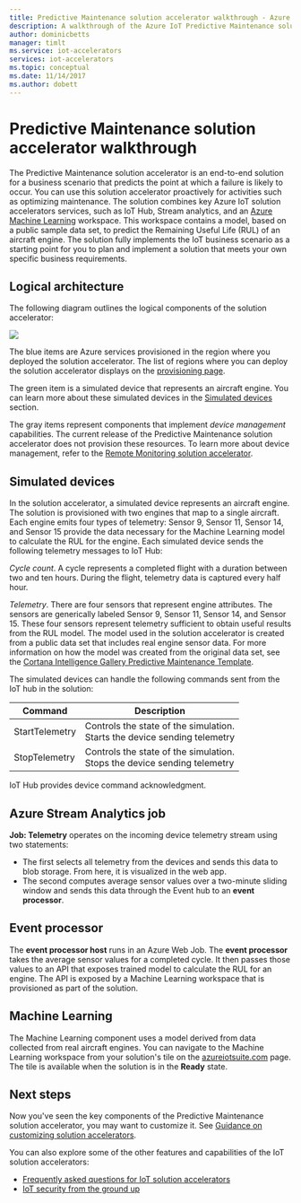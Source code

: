 ```yaml
---
title: Predictive Maintenance solution accelerator walkthrough - Azure | Microsoft Docs
description: A walkthrough of the Azure IoT Predictive Maintenance solution accelerator.
author: dominicbetts
manager: timlt
ms.service: iot-accelerators
services: iot-accelerators
ms.topic: conceptual
ms.date: 11/14/2017
ms.author: dobett
---
```


# Predictive Maintenance solution accelerator walkthrough

The Predictive Maintenance solution accelerator is an end-to-end solution for a business scenario that predicts the point at which a failure is likely to occur. You can use this solution accelerator proactively for activities such as optimizing maintenance. The solution combines key Azure IoT solution accelerators services, such as IoT Hub, Stream analytics, and an [Azure Machine Learning][lnk-machine-learning] workspace. This workspace contains a model, based on a public sample data set, to predict the Remaining Useful Life (RUL) of an aircraft engine. The solution fully implements the IoT business scenario as a starting point for you to plan and implement a solution that meets your own specific business requirements.

## Logical architecture

The following diagram outlines the logical components of the solution accelerator:

![][img-architecture]

The blue items are Azure services provisioned in the region where you deployed the solution accelerator. The list of regions where you can deploy the solution accelerator displays on the [provisioning page][lnk-azureiotsuite].

The green item is a simulated device that represents an aircraft engine. You can learn more about these simulated devices in the [Simulated devices](#simulated-devices) section.

The gray items represent components that implement *device management* capabilities. The current release of the Predictive Maintenance solution accelerator does not provision these resources. To learn more about device management, refer to the [Remote Monitoring solution accelerator][lnk-remote-monitoring].

## Simulated devices

In the solution accelerator, a simulated device represents an aircraft engine. The solution is provisioned with two engines that map to a single aircraft. Each engine emits four types of telemetry: Sensor 9, Sensor 11, Sensor 14, and Sensor 15 provide the data necessary for the Machine Learning model to calculate the RUL for the engine. Each simulated device sends the following telemetry messages to IoT Hub:

*Cycle count*. A cycle represents a completed flight with a duration between two and ten hours. During the flight, telemetry data is captured every half hour.

*Telemetry*. There are four sensors that represent engine attributes. The sensors are generically labeled Sensor 9, Sensor 11, Sensor 14, and Sensor 15. These four sensors represent telemetry sufficient to obtain useful results from the RUL model. The model used in the solution accelerator is created from a public data set that includes real engine sensor data. For more information on how the model was created from the original data set, see the [Cortana Intelligence Gallery Predictive Maintenance Template][lnk-cortana-analytics].

The simulated devices can handle the following commands sent from the IoT hub in the solution:

| Command | Description |
| --- | --- |
| StartTelemetry |Controls the state of the simulation.<br/>Starts the device sending telemetry |
| StopTelemetry |Controls the state of the simulation.<br/>Stops the device sending telemetry |

IoT Hub provides device command acknowledgment.

## Azure Stream Analytics job

**Job: Telemetry** operates on the incoming device telemetry stream using two statements:

* The first selects all telemetry from the devices and sends this data to blob storage. From here, it is visualized in the web app.
* The second computes average sensor values over a two-minute sliding window and sends this data through the Event hub to an **event processor**.

## Event processor
The **event processor host** runs in an Azure Web Job. The **event processor** takes the average sensor values for a completed cycle. It then passes those values to an API that exposes trained model to calculate the RUL for an engine. The API is exposed by a Machine Learning workspace that is provisioned as part of the solution.

## Machine Learning
The Machine Learning component uses a model derived from data collected from real aircraft engines. You can navigate to the Machine Learning workspace from your solution's tile on the [azureiotsuite.com][lnk-azureiotsuite] page. The tile is available when the solution is in the **Ready** state.


## Next steps
Now you've seen the key components of the Predictive Maintenance solution accelerator, you may want to customize it. See [Guidance on customizing solution accelerators][lnk-customize].

You can also explore some of the other features and capabilities of the IoT solution accelerators:

* [Frequently asked questions for IoT solution accelerators][lnk-faq]
* [IoT security from the ground up][lnk-security-groundup]

[img-architecture]: media/iot-accelerators-predictive-walkthrough/architecture.png

[lnk-remote-monitoring]: ../iot-suite/iot-suite-v1-remote-monitoring-sample-walkthrough.md
[lnk-cortana-analytics]: http://gallery.cortanaintelligence.com/Collection/Predictive-Maintenance-Template-3
[lnk-azureiotsuite]: https://www.azureiotsuite.com/
[lnk-customize]: ../iot-suite/iot-suite-v1-guidance-on-customizing-preconfigured-solutions.md
[lnk-faq]: ../iot-suite/iot-suite-v1-faq.md
[lnk-security-groundup]:securing-iot-ground-up.md
[lnk-machine-learning]: https://azure.microsoft.com/services/machine-learning/
